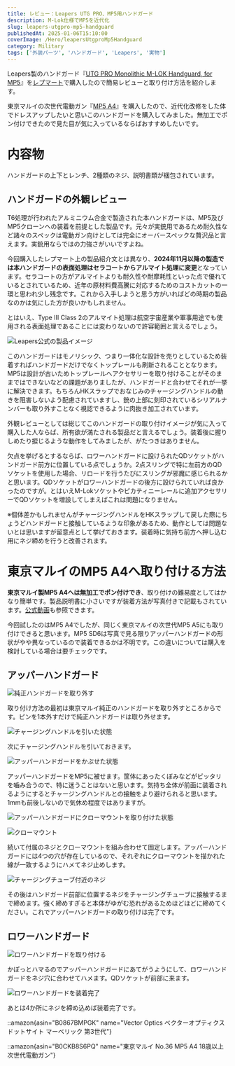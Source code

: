 ```yaml
---
title: レビュー：Leapers UTG PRO、MP5用ハンドガード
description: M-Lok仕様でMP5を近代化
slug: leapers-utgpro-mp5-handguard
publishedAt: 2025-01-06T15:10:00
coverImage: /Hero/leapersUtgproMp5Handguard
category: Military
tags: ['外装パーツ', 'ハンドガード', 'Leapers', '実物']
---
```


Leapers製のハンドガード『[UTG PRO Monolithic M-LOK Handguard, for MP5](https://www.leapers.com/products-utgpro-mtu055ssm.html)』を[レプマート](https://repmart.jp/products/mtu055ssm.html)で購入したので簡易レビューと取り付け方法を紹介します。

東京マルイの次世代電動ガン『[MP5 A4](https://www.amazon.co.jp/gp/product/B0CKB8S6PQ/?tag=d6l0g03-22)』を購入したので、近代化改修をした体でドレスアップしたいと思いこのハンドガードを購入してみました。無加工でポン付けできたので見た目が気に入っているならばおすすめしたいです。

# 内容物

ハンドガードの上下とレンチ、2種類のネジ、説明書類が梱包されています。

## ハンドガードの外観レビュー

T6処理が行われたアルミニウム合金で製造された本ハンドガードは、MP5及びMP5クローンへの装着を前提とした製品です。元々が実銃用であるため耐久性など諸々のスペックは電動ガン向けとしては完全にオーバースペックな贅沢品と言えます。実銃用ならではの力強さがいいですよね。

今回購入したレプマート上の製品紹介文とは異なり、**2024年11月以降の製造では本ハンドガードの表面処理はセラコートからアルマイト処理に変更**となっています。セラコートの方がアルマイトよりも耐久性や耐摩耗性といった点で優れているとされているため、近年の原材料費高騰に対応するためのコストカットの一環と思われ少し残念です。これから入手しようと思う方がいればどの時期の製品なのかは気にした方が良いかもしれません。

とはいえ、Type III Class 2のアルマイト処理は航空宇宙産業や軍事用途でも使用される表面処理であることには変わりないので許容範囲と言えるでしょう。

![Leapers公式の製品イメージ](/Review/xbw3cyrx9nhdlqgbrho1)

このハンドガードはモノリシック、つまり一体化な設計を売りとしているため装着すればハンドガードだけでなくトップレールも刷新されることとなります。MP5は設計が古いためトップレールへアクセサリーを取り付けることがそのままではできないなどの課題がありましたが、ハンドガードと合わせてそれが一挙に解決できます。もちろんHKスラップでおなじみのチャージングハンドルの動きを阻害しないよう配慮されていますし、銃の上部に刻印されているシリアルナンバーも取り外すことなく視認できるように肉抜き加工されています。

外観レビューとしては総じてこのハンドガードの取り付けイメージが気に入って購入した人ならば、所有欲が満たされる製品だと言えるでしょう。装着後に握りしめたり捩じるような動作をしてみましたが、がたつきはありません。

欠点を挙げるとするならば、ロワーハンドガードに設けられたQDソケットがハンドガード前方に位置している点でしょうか。2点スリングで特に左前方のQDソケットを使用した場合、リロードを行うたびにスリングが邪魔に感じられるかと思います。QDソケットがロワーハンドガードの後方に設けられていれば良かったのですが。とはいえM-Lokソケットやピカティニーレールに追加アクセサリーでQDソケットを増設してしまえばこれは問題になりません。

※個体差かもしれませんがチャージングハンドルをHKスラップして戻した際にちょうどハンドガードと接触しているような印象があるため、動作としては問題ないとは思いますが留意点として挙げておきます。装着時に気持ち前方へ押し込む用にネジ締めを行うと改善されます。

# 東京マルイのMP5 A4へ取り付ける方法

**東京マルイ製MP5 A4へは無加工でポン付けでき**、取り付けの難易度としてはかなり簡単です。製品説明書に小さいですが装着方法が写真付きで記載もされています。[公式動画](https://youtu.be/oEQ8OnpOR1s?si=mad26VcOja2c98rO)も参照できます。

今回試したのはMP5 A4でしたが、同じく東京マルイの次世代MP5 A5にも取り付けできると思います。MP5 SD6は写真で見る限りアッパーハンドガードの形状がやや異なっているので装着できるかは不明です。この違いについては購入を検討している場合は要チェックです。

## アッパーハンドガード

![純正ハンドガードを取り外す](/Review/exku616zdgrouhc47eg7)

取り付け方法の最初は東京マルイ純正のハンドガードを取り外すところからです。ピンを1本外すだけで純正ハンドガードは取り外せます。

![チャージングハンドルを引いた状態](/Review/ig28tvlizcr7jm7eqfic)

次にチャージングハンドルを引いておきます。

![アッパーハンドガードをかぶせた状態](/Review/hzy9v7gkby8gy50vmulm)

アッパーハンドガードをMP5に被せます。筐体にあったくぼみなどがピッタリを嚙み合うので、特に迷うことはないと思います。気持ち全体が前面に装着されるようにするとチャージングハンドルとの接触をより避けられると思います。1mmも前後しないので気休め程度ではありますが。

![アッパーハンドガードにクローマウントを取り付けた状態](/Review/xiw2im83xwwm9x6wsjnp)

![クローマウント](/Review/xxs9ldzuoihxf7ztddtz)

続いて付属のネジとクローマウントを組み合わせて固定します。アッパーハンドガードには4つの穴が存在しているので、それぞれにクローマウントを描かれた線が一致するようにハメてネジ止めします。

![チャージングチューブ付近のネジ](/Review/edgjqjsfkfte4e2ahjcz)

その後はハンドガード前部に位置するネジをチャージングチューブに接触するまで締めます。強く締めすぎると本体がゆがむ恐れがあるためほどほどに締めてください。これでアッパーハンドガードの取り付けは完了です。

## ロワーハンドガード

![ロワーハンドガードを取り付ける](/Review/emmlgi5w0ifyyjvrgzzn)

かぽっとハマるのでアッパーハンドガードにあてがうようにして、ロワーハンドガードをネジ穴に合わせてハメます。QDソケットが前部に来ます。

![ロワーハンドガードを装着完了](/Review/v0pytyiefqf8qgwk08jz)

あとは4か所にネジを締め込めば装着完了です。

::amazon{asin="B0867BMPGK" name="Vector Optics ベクターオプティクス ドットサイト マーベリック 第3世代"}

::amazon{asin="B0CKB8S6PQ" name="東京マルイ No.36 MP5 A4 18歳以上 次世代電動ガン"}
